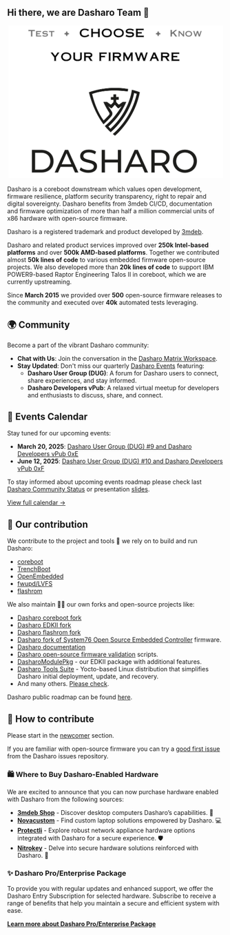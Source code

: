 ## Hi there, we are Dasharo Team 👋

<p align="center">
<img src="https://raw.githubusercontent.com/Dasharo/.github/main/profile/images/logo-bar.png" width="500" align=center/>
</p>

Dasharo is a coreboot downstream which values open development, firmware
resilience, platform security transparency, right to repair and digital
sovereignty. Dasharo benefits from 3mdeb CI/CD, documentation and firmware
optimization of more than half a million commercial units of x86 hardware with
open-source firmware.

Dasharo is a registered trademark and product developed by
[3mdeb](https://github.com/3mdeb).

Dasharo and related product services improved over **250k Intel-based
platforms** and over **500k AMD-based platforms**. Together we contributed
almost **50k lines of code** to various embedded firmware open-source projects.
We also developed more than **20k lines of code** to support IBM POWER9-based
Raptor Engineering Talos II in coreboot, which we are currently upstreaming.

<!-- data checkpoint  29.03.2024

* PC Engines: 450
  - go to https://pcengines.github.io/
  - search for SHA256.sig - signature of release file
* Dasharo releases: 64
  - sum releases: https://github.com/Dasharo/presentations/blob/main/dasharo_roadmap.md#dasharo-releases-in-time

* Test cases:
  - just PC Engines results spreadsheet cover 32k+ tests
  - Novacustom: 5k+
  - Protectli: 1.7k
  - KGPE-D16: 500
  - Dasharo: 1.8k

-->

Since **March 2015** we provided over **500** open-source firmware releases to the
community and executed over **40k** automated tests leveraging.

<!--

- TBD - provide more statistics

-->

## 🌍 Community

Become a part of the vibrant Dasharo community:

- **Chat with Us**: Join the conversation in the [Dasharo Matrix
  Workspace](https://matrix.to/#/#dasharo:matrix.org).
- **Stay Updated**: Don't miss our quarterly [Dasharo
  Events](https://vpub.dasharo.com/) featuring:
  - **Dasharo User Group (DUG)**: A forum for Dasharo users to connect, share
    experiences, and stay informed.
  - **Dasharo Developers vPub**: A relaxed virtual meetup for developers and
    enthusiasts to discuss, share, and connect.

## 📅 Events Calendar

Stay tuned for our upcoming events:

- **March 20, 2025**: [Dasharo User Group (DUG) #9 and Dasharo Developers vPub 0xE](https://vpub.dasharo.com/e/17/dasharo-user-group-9)
- **June 12, 2025**: [Dasharo User Group (DUG) #10 and Dasharo Developers vPub 0xF](https://vpub.dasharo.com/e/18/dasharo-user-group-10)

To stay informed about upcoming events roadmap please check last [Dasharo
Community
Status](https://www.youtube.com/results?search_query=%22Dasharo+Community+Status%22&sp=CAI%253D)
or presentation [slides](https://dl.3mdeb.com/dasharo/dug/).

[View full calendar →](https://vpub.dasharo.com)

## 👥 Our contribution

We contribute to the project and tools 🔧 we rely on to build and run Dasharo:

- [coreboot](https://doc.coreboot.org/contributing/index.html)
- [TrenchBoot](https://trenchboot.org/documentation/CONTRIBUTING/)
- [OpenEmbedded](https://www.openembedded.org/wiki/How_to_submit_a_patch_to_OpenEmbedded)
- [fwupd/LVFS](https://github.com/fwupd/fwupd)
- [flashrom](https://www.flashrom.org/Development_Guidelines)

<!--
* [Tianocore EDKII](https://www.tianocore.org/contrib/)
-->

We also maintain 🧙‍♂️ our own forks and open-source projects like:

- [Dasharo coreboot fork](https://github.com/Dasharo/coreboot)
- [Dasharo EDKII fork](https://github.com/Dasharo/edk2)
- [Dasharo flashrom fork](https://github.com/Dasharo/flashrom)
- [Dasharo fork of System76 Open Source Embedded Controller](https://github.com/Dasharo/ec)
  firmware.
- [Dasharo documentation](https://github.com/Dasharo/docs)
- [Dasharo open-source firmware validation](https://github.com/Dasharo/open-source-firmware-validation)
  scripts.
- [DasharoModulePkg](https://github.com/Dasharo/DasharoModulePkg) - our EDKII
  package with additional features.
- [Dasharo Tools Suite](https://github.com/Dasharo/meta-dts) - Yocto-based
  Linux distribution that simplifies Dasharo initial deployment, update, and
  recovery.
- And many others. [Please check](https://github.com/orgs/Dasharo/repositories).

Dasharo public roadmap can be found [here](https://github.com/Dasharo/dasharo-issues/milestones).

## 📘 How to contribute

Please start in the [newcomer](https://docs.dasharo.com/#newcommers) section.

If you are familiar with open-source firmware you can try a [good first
issue](https://github.com/Dasharo/dasharo-issues/issues?q=is%3Aopen+is%3Aissue+label%3A%22good+first+issue%22)
from the Dasharo issues repository.

### :shopping: Where to Buy Dasharo-Enabled Hardware

We are excited to announce that you can now purchase hardware enabled with
Dasharo from the following sources:

- **[3mdeb
  Shop](https://shop.3mdeb.com/product-category/dasharo-supported-hardware/)** -
  Discover desktop computers Dasharo’s capabilities. :star2:
- **[Novacustom](https://configurelaptop.eu)** - Find custom laptop solutions
  empowered by Dasharo. :computer:
- **[Protectli](https://protectli.com)** - Explore robust network appliance
  hardware options integrated with Dasharo for a secure experience. :shield:
- **[Nitrokey](https://shop.nitrokey.com/shop/product/nitropc-pro-523)** -
  Delve into secure hardware solutions reinforced with Dasharo. :key:

### :sparkles: Dasharo Pro/Enterprise Package

To provide you with regular updates and enhanced support, we offer the Dasharo
Entry Subscription for selected hardware. Subscribe to receive a range of
benefits that help you maintain a secure and efficient system with ease.

**[Learn more about Dasharo Pro/Enterprise Package](https://shop.3mdeb.com/product-category/dasharo-pro-package/)**

<!--

**Here are some ideas to get you started:**

🙋‍♀️ A short introduction - what is your organization all about?
🌈 Contribution guidelines - how can the community get involved?
👩‍💻 Useful resources - where can the community find your docs? Is there anything else the community should know?
🍿 Fun facts - what does your team eat for breakfast?
🧙 Remember, you can do mighty things with the power of [Markdown](https://docs.github.com/github/writing-on-github/getting-started-with-writing-and-formatting-on-github/basic-writing-and-formatting-syntax)
-->
